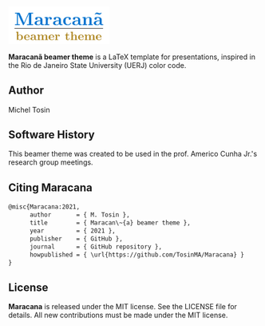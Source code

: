 <img src="logo/Maracana.png" width="40%">

**Maracanã beamer theme** is a LaTeX template for presentations, inspired in the Rio de Janeiro State University (UERJ) color code. 

## Author

Michel Tosin
 
## Software History

This beamer theme was created to be used in the prof. Americo Cunha Jr.'s research group meetings.

## Citing Maracana

```
@misc{Maracana:2021,
      author       = { M. Tosin },
      title        = { Maracan\~{a} beamer theme },
      year         = { 2021 },
      publisher    = { GitHub },
      journal      = { GitHub repository },
      howpublished = { \url{https://github.com/TosinMA/Maracana} } 
}
```

## License

**Maracana** is released under the MIT license. See the LICENSE file for details. All new contributions must be made under the MIT license.

